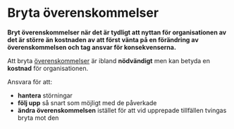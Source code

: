 # Bryta överenskommelser

<summary>
<strong>Bryt överenskommelser när det är tydligt att nyttan för organisationen av det är större än kostnaden av att först vänta på en förändring av överenskommelsen och tag ansvar för konsekvenserna.</strong>
</summary>

Att bryta [överenskommelser](glossary:agreement) är ibland **nödvändigt** men kan betyda en **kostnad** för organisationen.

Ansvara för att:

- **hantera** störningar
- **följ upp** så snart som möjligt med de påverkade
- **ändra överenskommelsen** istället för att vid upprepade tillfällen tvingas bryta mot den